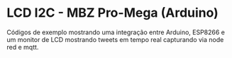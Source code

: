 # LCD I2C - MBZ Pro-Mega (Arduino)
Códigos de exemplo mostrando uma integração entre Arduino, ESP8266 e um monitor de LCD mostrando tweets em tempo real capturando via node red e mqtt.